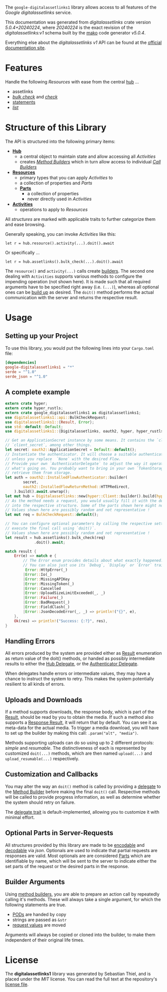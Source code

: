 <!---
DO NOT EDIT !
This file was generated automatically from 'src/generator/templates/api/README.md.mako'
DO NOT EDIT !
-->
The `google-digitalassetlinks1` library allows access to all features of the *Google digitalassetlinks* service.

This documentation was generated from *digitalassetlinks* crate version *5.0.4+20240224*, where *20240224* is the exact revision of the *digitalassetlinks:v1* schema built by the [mako](http://www.makotemplates.org/) code generator *v5.0.4*.

Everything else about the *digitalassetlinks* *v1* API can be found at the
[official documentation site](https://developers.google.com/digital-asset-links/).
# Features

Handle the following *Resources* with ease from the central [hub](https://docs.rs/google-digitalassetlinks1/5.0.4+20240224/google_digitalassetlinks1/Digitalassetlinks) ... 

* assetlinks
 * [*bulk check*](https://docs.rs/google-digitalassetlinks1/5.0.4+20240224/google_digitalassetlinks1/api::AssetlinkBulkCheckCall) and [*check*](https://docs.rs/google-digitalassetlinks1/5.0.4+20240224/google_digitalassetlinks1/api::AssetlinkCheckCall)
* [statements](https://docs.rs/google-digitalassetlinks1/5.0.4+20240224/google_digitalassetlinks1/api::Statement)
 * [*list*](https://docs.rs/google-digitalassetlinks1/5.0.4+20240224/google_digitalassetlinks1/api::StatementListCall)




# Structure of this Library

The API is structured into the following primary items:

* **[Hub](https://docs.rs/google-digitalassetlinks1/5.0.4+20240224/google_digitalassetlinks1/Digitalassetlinks)**
    * a central object to maintain state and allow accessing all *Activities*
    * creates [*Method Builders*](https://docs.rs/google-digitalassetlinks1/5.0.4+20240224/google_digitalassetlinks1/client::MethodsBuilder) which in turn
      allow access to individual [*Call Builders*](https://docs.rs/google-digitalassetlinks1/5.0.4+20240224/google_digitalassetlinks1/client::CallBuilder)
* **[Resources](https://docs.rs/google-digitalassetlinks1/5.0.4+20240224/google_digitalassetlinks1/client::Resource)**
    * primary types that you can apply *Activities* to
    * a collection of properties and *Parts*
    * **[Parts](https://docs.rs/google-digitalassetlinks1/5.0.4+20240224/google_digitalassetlinks1/client::Part)**
        * a collection of properties
        * never directly used in *Activities*
* **[Activities](https://docs.rs/google-digitalassetlinks1/5.0.4+20240224/google_digitalassetlinks1/client::CallBuilder)**
    * operations to apply to *Resources*

All *structures* are marked with applicable traits to further categorize them and ease browsing.

Generally speaking, you can invoke *Activities* like this:

```Rust,ignore
let r = hub.resource().activity(...).doit().await
```

Or specifically ...

```ignore
let r = hub.assetlinks().bulk_check(...).doit().await
```

The `resource()` and `activity(...)` calls create [builders][builder-pattern]. The second one dealing with `Activities` 
supports various methods to configure the impending operation (not shown here). It is made such that all required arguments have to be 
specified right away (i.e. `(...)`), whereas all optional ones can be [build up][builder-pattern] as desired.
The `doit()` method performs the actual communication with the server and returns the respective result.

# Usage

## Setting up your Project

To use this library, you would put the following lines into your `Cargo.toml` file:

```toml
[dependencies]
google-digitalassetlinks1 = "*"
serde = "^1.0"
serde_json = "^1.0"
```

## A complete example

```Rust
extern crate hyper;
extern crate hyper_rustls;
extern crate google_digitalassetlinks1 as digitalassetlinks1;
use digitalassetlinks1::api::BulkCheckRequest;
use digitalassetlinks1::{Result, Error};
use std::default::Default;
use digitalassetlinks1::{Digitalassetlinks, oauth2, hyper, hyper_rustls, chrono, FieldMask};

// Get an ApplicationSecret instance by some means. It contains the `client_id` and 
// `client_secret`, among other things.
let secret: oauth2::ApplicationSecret = Default::default();
// Instantiate the authenticator. It will choose a suitable authentication flow for you, 
// unless you replace  `None` with the desired Flow.
// Provide your own `AuthenticatorDelegate` to adjust the way it operates and get feedback about 
// what's going on. You probably want to bring in your own `TokenStorage` to persist tokens and
// retrieve them from storage.
let auth = oauth2::InstalledFlowAuthenticator::builder(
        secret,
        oauth2::InstalledFlowReturnMethod::HTTPRedirect,
    ).build().await.unwrap();
let mut hub = Digitalassetlinks::new(hyper::Client::builder().build(hyper_rustls::HttpsConnectorBuilder::new().with_native_roots().https_or_http().enable_http1().build()), auth);
// As the method needs a request, you would usually fill it with the desired information
// into the respective structure. Some of the parts shown here might not be applicable !
// Values shown here are possibly random and not representative !
let mut req = BulkCheckRequest::default();

// You can configure optional parameters by calling the respective setters at will, and
// execute the final call using `doit()`.
// Values shown here are possibly random and not representative !
let result = hub.assetlinks().bulk_check(req)
             .doit().await;

match result {
    Err(e) => match e {
        // The Error enum provides details about what exactly happened.
        // You can also just use its `Debug`, `Display` or `Error` traits
         Error::HttpError(_)
        |Error::Io(_)
        |Error::MissingAPIKey
        |Error::MissingToken(_)
        |Error::Cancelled
        |Error::UploadSizeLimitExceeded(_, _)
        |Error::Failure(_)
        |Error::BadRequest(_)
        |Error::FieldClash(_)
        |Error::JsonDecodeError(_, _) => println!("{}", e),
    },
    Ok(res) => println!("Success: {:?}", res),
}

```
## Handling Errors

All errors produced by the system are provided either as [Result](https://docs.rs/google-digitalassetlinks1/5.0.4+20240224/google_digitalassetlinks1/client::Result) enumeration as return value of
the doit() methods, or handed as possibly intermediate results to either the 
[Hub Delegate](https://docs.rs/google-digitalassetlinks1/5.0.4+20240224/google_digitalassetlinks1/client::Delegate), or the [Authenticator Delegate](https://docs.rs/yup-oauth2/*/yup_oauth2/trait.AuthenticatorDelegate.html).

When delegates handle errors or intermediate values, they may have a chance to instruct the system to retry. This 
makes the system potentially resilient to all kinds of errors.

## Uploads and Downloads
If a method supports downloads, the response body, which is part of the [Result](https://docs.rs/google-digitalassetlinks1/5.0.4+20240224/google_digitalassetlinks1/client::Result), should be
read by you to obtain the media.
If such a method also supports a [Response Result](https://docs.rs/google-digitalassetlinks1/5.0.4+20240224/google_digitalassetlinks1/client::ResponseResult), it will return that by default.
You can see it as meta-data for the actual media. To trigger a media download, you will have to set up the builder by making
this call: `.param("alt", "media")`.

Methods supporting uploads can do so using up to 2 different protocols: 
*simple* and *resumable*. The distinctiveness of each is represented by customized 
`doit(...)` methods, which are then named `upload(...)` and `upload_resumable(...)` respectively.

## Customization and Callbacks

You may alter the way an `doit()` method is called by providing a [delegate](https://docs.rs/google-digitalassetlinks1/5.0.4+20240224/google_digitalassetlinks1/client::Delegate) to the 
[Method Builder](https://docs.rs/google-digitalassetlinks1/5.0.4+20240224/google_digitalassetlinks1/client::CallBuilder) before making the final `doit()` call. 
Respective methods will be called to provide progress information, as well as determine whether the system should 
retry on failure.

The [delegate trait](https://docs.rs/google-digitalassetlinks1/5.0.4+20240224/google_digitalassetlinks1/client::Delegate) is default-implemented, allowing you to customize it with minimal effort.

## Optional Parts in Server-Requests

All structures provided by this library are made to be [encodable](https://docs.rs/google-digitalassetlinks1/5.0.4+20240224/google_digitalassetlinks1/client::RequestValue) and 
[decodable](https://docs.rs/google-digitalassetlinks1/5.0.4+20240224/google_digitalassetlinks1/client::ResponseResult) via *json*. Optionals are used to indicate that partial requests are responses 
are valid.
Most optionals are are considered [Parts](https://docs.rs/google-digitalassetlinks1/5.0.4+20240224/google_digitalassetlinks1/client::Part) which are identifiable by name, which will be sent to 
the server to indicate either the set parts of the request or the desired parts in the response.

## Builder Arguments

Using [method builders](https://docs.rs/google-digitalassetlinks1/5.0.4+20240224/google_digitalassetlinks1/client::CallBuilder), you are able to prepare an action call by repeatedly calling it's methods.
These will always take a single argument, for which the following statements are true.

* [PODs][wiki-pod] are handed by copy
* strings are passed as `&str`
* [request values](https://docs.rs/google-digitalassetlinks1/5.0.4+20240224/google_digitalassetlinks1/client::RequestValue) are moved

Arguments will always be copied or cloned into the builder, to make them independent of their original life times.

[wiki-pod]: http://en.wikipedia.org/wiki/Plain_old_data_structure
[builder-pattern]: http://en.wikipedia.org/wiki/Builder_pattern
[google-go-api]: https://github.com/google/google-api-go-client

# License
The **digitalassetlinks1** library was generated by Sebastian Thiel, and is placed 
under the *MIT* license.
You can read the full text at the repository's [license file][repo-license].

[repo-license]: https://github.com/Byron/google-apis-rsblob/main/LICENSE.md

